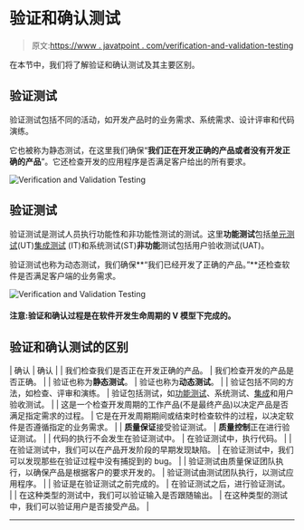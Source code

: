 # 验证和确认测试

> 原文:[https://www . javatpoint . com/verification-and-validation-testing](https://www.javatpoint.com/verification-and-validation-testing)

在本节中，我们将了解验证和确认测试及其主要区别。

## 验证测试

验证测试包括不同的活动，如开发产品时的业务需求、系统需求、设计评审和代码演练。

它也被称为静态测试，在这里我们确保“**我们正在开发正确的产品或者没有开发正确的产品**”。它还检查开发的应用程序是否满足客户给出的所有要求。

![Verification and Validation Testing](../Images/dd075def911a88a14ad16c0de0b1924e.png)

## 验证测试

验证测试是测试人员执行功能性和非功能性测试的测试。这里**功能测试**包括[单元测试](https://www.javatpoint.com/unit-testing)(UT)[集成测试](https://www.javatpoint.com/integration-testing) (IT)和系统测试(ST)**非功能**测试包括用户验收测试(UAT)。

验证测试也称为动态测试，我们确保**“我们已经开发了正确的产品。”**还检查软件是否满足客户端的业务需求。

![Verification and Validation Testing](../Images/42f137be40a4030a345c3e952a6da779.png)

#### 注意:验证和确认过程是在软件开发生命周期的 V 模型下完成的。

## 验证和确认测试的区别

| 确认 | 确认 |
| 我们检查我们是否正在开发正确的产品。 | 我们检查开发的产品是否正确。 |
| 验证也称为**静态测试**。 | 验证也称为**动态测试**。 |
| 验证包括不同的方法，如检查、评审和演练。 | 验证包括测试，如[功能测试](https://www.javatpoint.com/functional-testing)、系统测试、[集成](https://www.javatpoint.com/integration-testing)和用户验收测试。 |
| 这是一个检查开发周期的工作产品(不是最终产品)以决定产品是否满足指定需求的过程。 | 它是在开发周期期间或结束时检查软件的过程，以决定软件是否遵循指定的业务需求。 |
| **质量保证**接受验证测试。 | **质量控制**正在进行验证测试。 |
| 代码的执行不会发生在验证测试中。 | 在验证测试中，执行代码。 |
| 在验证测试中，我们可以在产品开发阶段的早期发现缺陷。 | 在验证测试中，我们可以发现那些在验证过程中没有捕捉到的 bug。 |
| 验证测试由质量保证团队执行，以确保产品是根据客户的要求开发的。 | 验证测试由测试团队执行，以测试应用程序。 |
| 验证是在验证测试之前完成的。 | 在验证测试之后，进行验证测试。 |
| 在这种类型的测试中，我们可以验证输入是否跟随输出。 | 在这种类型的测试中，我们可以验证用户是否接受产品。 |

* * *